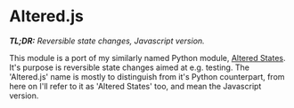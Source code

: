 # Altered.js

***TL;DR:*** *Reversible state changes, Javascript version.*

This module is a port of my similarly named Python module,
[Altered States](https://github.com/Plexical/altered.states). It's
purpose is reversible state changes aimed at e.g. testing. The
'Altered.js' name is mostly to distinguish from it's Python
counterpart, from here on I'll refer to it as 'Altered States' too,
and mean the Javascript version.

